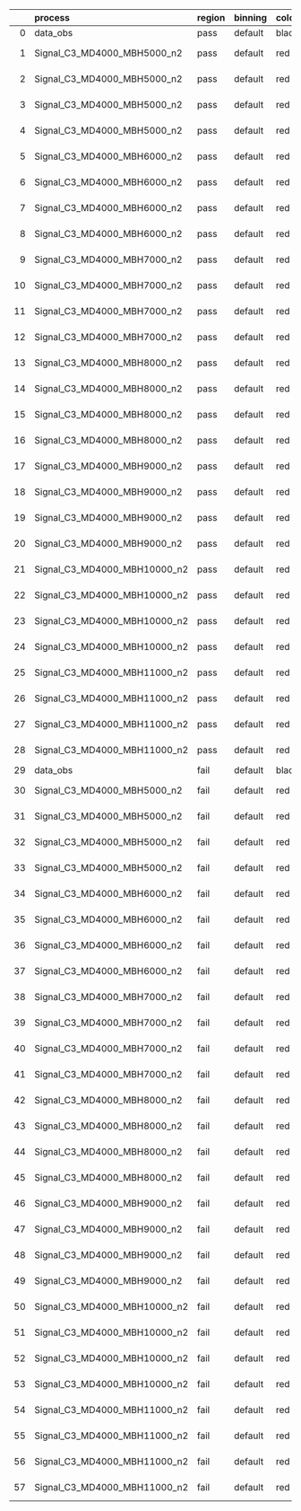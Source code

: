 |    | process                      | region   | binning   | color   | process_type   |   scale | variation   | source_filename                                                       | source_histname    | alias                        | title     |   combine_idx |     lnN |   shapes | syst_type   | direction   | variation_alias   |
|---:|:-----------------------------|:---------|:----------|:--------|:---------------|--------:|:------------|:----------------------------------------------------------------------|:-------------------|:-----------------------------|:----------|--------------:|--------:|---------:|:------------|:------------|:------------------|
|  0 | data_obs                     | pass     | default   | black   | DATA           |       1 | nominal     | ./histograms_for_2DAlphabet_v18//BH_Data.root                         | hpass              | Data                         | Data      |           nan | nan     |      nan | nan         | nan         | nan               |
|  1 | Signal_C3_MD4000_MBH5000_n2  | pass     | default   | red     | SIGNAL         |       1 | lumi        | ./histograms_for_2DAlphabet_v18//BH_Signal_C3_MD4000_MBH5000_n2.root  | hpass              | Signal_C3_MD4000_MBH5000_n2  | BH signal |           nan |   1.016 |      nan | lnN         | nan         | nan               |
|  2 | Signal_C3_MD4000_MBH5000_n2  | pass     | default   | red     | SIGNAL         |       1 | SVM         | ./histograms_for_2DAlphabet_v18//BH_Signal_C3_MD4000_MBH5000_n2.root  | hpass_SVMsyst_up   | Signal_C3_MD4000_MBH5000_n2  | BH signal |           nan | nan     |        1 | shapes      | Up          | SVMsyst           |
|  3 | Signal_C3_MD4000_MBH5000_n2  | pass     | default   | red     | SIGNAL         |       1 | SVM         | ./histograms_for_2DAlphabet_v18//BH_Signal_C3_MD4000_MBH5000_n2.root  | hpass_SVMsyst_down | Signal_C3_MD4000_MBH5000_n2  | BH signal |           nan | nan     |        1 | shapes      | Down        | SVMsyst           |
|  4 | Signal_C3_MD4000_MBH5000_n2  | pass     | default   | red     | SIGNAL         |       1 | nominal     | ./histograms_for_2DAlphabet_v18//BH_Signal_C3_MD4000_MBH5000_n2.root  | hpass              | Signal_C3_MD4000_MBH5000_n2  | BH signal |           nan | nan     |      nan | nan         | nan         | nan               |
|  5 | Signal_C3_MD4000_MBH6000_n2  | pass     | default   | red     | SIGNAL         |       1 | lumi        | ./histograms_for_2DAlphabet_v18//BH_Signal_C3_MD4000_MBH6000_n2.root  | hpass              | Signal_C3_MD4000_MBH6000_n2  | BH signal |           nan |   1.016 |      nan | lnN         | nan         | nan               |
|  6 | Signal_C3_MD4000_MBH6000_n2  | pass     | default   | red     | SIGNAL         |       1 | SVM         | ./histograms_for_2DAlphabet_v18//BH_Signal_C3_MD4000_MBH6000_n2.root  | hpass_SVMsyst_up   | Signal_C3_MD4000_MBH6000_n2  | BH signal |           nan | nan     |        1 | shapes      | Up          | SVMsyst           |
|  7 | Signal_C3_MD4000_MBH6000_n2  | pass     | default   | red     | SIGNAL         |       1 | SVM         | ./histograms_for_2DAlphabet_v18//BH_Signal_C3_MD4000_MBH6000_n2.root  | hpass_SVMsyst_down | Signal_C3_MD4000_MBH6000_n2  | BH signal |           nan | nan     |        1 | shapes      | Down        | SVMsyst           |
|  8 | Signal_C3_MD4000_MBH6000_n2  | pass     | default   | red     | SIGNAL         |       1 | nominal     | ./histograms_for_2DAlphabet_v18//BH_Signal_C3_MD4000_MBH6000_n2.root  | hpass              | Signal_C3_MD4000_MBH6000_n2  | BH signal |           nan | nan     |      nan | nan         | nan         | nan               |
|  9 | Signal_C3_MD4000_MBH7000_n2  | pass     | default   | red     | SIGNAL         |       1 | lumi        | ./histograms_for_2DAlphabet_v18//BH_Signal_C3_MD4000_MBH7000_n2.root  | hpass              | Signal_C3_MD4000_MBH7000_n2  | BH signal |           nan |   1.016 |      nan | lnN         | nan         | nan               |
| 10 | Signal_C3_MD4000_MBH7000_n2  | pass     | default   | red     | SIGNAL         |       1 | SVM         | ./histograms_for_2DAlphabet_v18//BH_Signal_C3_MD4000_MBH7000_n2.root  | hpass_SVMsyst_up   | Signal_C3_MD4000_MBH7000_n2  | BH signal |           nan | nan     |        1 | shapes      | Up          | SVMsyst           |
| 11 | Signal_C3_MD4000_MBH7000_n2  | pass     | default   | red     | SIGNAL         |       1 | SVM         | ./histograms_for_2DAlphabet_v18//BH_Signal_C3_MD4000_MBH7000_n2.root  | hpass_SVMsyst_down | Signal_C3_MD4000_MBH7000_n2  | BH signal |           nan | nan     |        1 | shapes      | Down        | SVMsyst           |
| 12 | Signal_C3_MD4000_MBH7000_n2  | pass     | default   | red     | SIGNAL         |       1 | nominal     | ./histograms_for_2DAlphabet_v18//BH_Signal_C3_MD4000_MBH7000_n2.root  | hpass              | Signal_C3_MD4000_MBH7000_n2  | BH signal |           nan | nan     |      nan | nan         | nan         | nan               |
| 13 | Signal_C3_MD4000_MBH8000_n2  | pass     | default   | red     | SIGNAL         |       1 | lumi        | ./histograms_for_2DAlphabet_v18//BH_Signal_C3_MD4000_MBH8000_n2.root  | hpass              | Signal_C3_MD4000_MBH8000_n2  | BH signal |           nan |   1.016 |      nan | lnN         | nan         | nan               |
| 14 | Signal_C3_MD4000_MBH8000_n2  | pass     | default   | red     | SIGNAL         |       1 | SVM         | ./histograms_for_2DAlphabet_v18//BH_Signal_C3_MD4000_MBH8000_n2.root  | hpass_SVMsyst_up   | Signal_C3_MD4000_MBH8000_n2  | BH signal |           nan | nan     |        1 | shapes      | Up          | SVMsyst           |
| 15 | Signal_C3_MD4000_MBH8000_n2  | pass     | default   | red     | SIGNAL         |       1 | SVM         | ./histograms_for_2DAlphabet_v18//BH_Signal_C3_MD4000_MBH8000_n2.root  | hpass_SVMsyst_down | Signal_C3_MD4000_MBH8000_n2  | BH signal |           nan | nan     |        1 | shapes      | Down        | SVMsyst           |
| 16 | Signal_C3_MD4000_MBH8000_n2  | pass     | default   | red     | SIGNAL         |       1 | nominal     | ./histograms_for_2DAlphabet_v18//BH_Signal_C3_MD4000_MBH8000_n2.root  | hpass              | Signal_C3_MD4000_MBH8000_n2  | BH signal |           nan | nan     |      nan | nan         | nan         | nan               |
| 17 | Signal_C3_MD4000_MBH9000_n2  | pass     | default   | red     | SIGNAL         |       1 | lumi        | ./histograms_for_2DAlphabet_v18//BH_Signal_C3_MD4000_MBH9000_n2.root  | hpass              | Signal_C3_MD4000_MBH9000_n2  | BH signal |           nan |   1.016 |      nan | lnN         | nan         | nan               |
| 18 | Signal_C3_MD4000_MBH9000_n2  | pass     | default   | red     | SIGNAL         |       1 | SVM         | ./histograms_for_2DAlphabet_v18//BH_Signal_C3_MD4000_MBH9000_n2.root  | hpass_SVMsyst_up   | Signal_C3_MD4000_MBH9000_n2  | BH signal |           nan | nan     |        1 | shapes      | Up          | SVMsyst           |
| 19 | Signal_C3_MD4000_MBH9000_n2  | pass     | default   | red     | SIGNAL         |       1 | SVM         | ./histograms_for_2DAlphabet_v18//BH_Signal_C3_MD4000_MBH9000_n2.root  | hpass_SVMsyst_down | Signal_C3_MD4000_MBH9000_n2  | BH signal |           nan | nan     |        1 | shapes      | Down        | SVMsyst           |
| 20 | Signal_C3_MD4000_MBH9000_n2  | pass     | default   | red     | SIGNAL         |       1 | nominal     | ./histograms_for_2DAlphabet_v18//BH_Signal_C3_MD4000_MBH9000_n2.root  | hpass              | Signal_C3_MD4000_MBH9000_n2  | BH signal |           nan | nan     |      nan | nan         | nan         | nan               |
| 21 | Signal_C3_MD4000_MBH10000_n2 | pass     | default   | red     | SIGNAL         |       1 | lumi        | ./histograms_for_2DAlphabet_v18//BH_Signal_C3_MD4000_MBH10000_n2.root | hpass              | Signal_C3_MD4000_MBH10000_n2 | BH signal |           nan |   1.016 |      nan | lnN         | nan         | nan               |
| 22 | Signal_C3_MD4000_MBH10000_n2 | pass     | default   | red     | SIGNAL         |       1 | SVM         | ./histograms_for_2DAlphabet_v18//BH_Signal_C3_MD4000_MBH10000_n2.root | hpass_SVMsyst_up   | Signal_C3_MD4000_MBH10000_n2 | BH signal |           nan | nan     |        1 | shapes      | Up          | SVMsyst           |
| 23 | Signal_C3_MD4000_MBH10000_n2 | pass     | default   | red     | SIGNAL         |       1 | SVM         | ./histograms_for_2DAlphabet_v18//BH_Signal_C3_MD4000_MBH10000_n2.root | hpass_SVMsyst_down | Signal_C3_MD4000_MBH10000_n2 | BH signal |           nan | nan     |        1 | shapes      | Down        | SVMsyst           |
| 24 | Signal_C3_MD4000_MBH10000_n2 | pass     | default   | red     | SIGNAL         |       1 | nominal     | ./histograms_for_2DAlphabet_v18//BH_Signal_C3_MD4000_MBH10000_n2.root | hpass              | Signal_C3_MD4000_MBH10000_n2 | BH signal |           nan | nan     |      nan | nan         | nan         | nan               |
| 25 | Signal_C3_MD4000_MBH11000_n2 | pass     | default   | red     | SIGNAL         |       1 | lumi        | ./histograms_for_2DAlphabet_v18//BH_Signal_C3_MD4000_MBH11000_n2.root | hpass              | Signal_C3_MD4000_MBH11000_n2 | BH signal |           nan |   1.016 |      nan | lnN         | nan         | nan               |
| 26 | Signal_C3_MD4000_MBH11000_n2 | pass     | default   | red     | SIGNAL         |       1 | SVM         | ./histograms_for_2DAlphabet_v18//BH_Signal_C3_MD4000_MBH11000_n2.root | hpass_SVMsyst_up   | Signal_C3_MD4000_MBH11000_n2 | BH signal |           nan | nan     |        1 | shapes      | Up          | SVMsyst           |
| 27 | Signal_C3_MD4000_MBH11000_n2 | pass     | default   | red     | SIGNAL         |       1 | SVM         | ./histograms_for_2DAlphabet_v18//BH_Signal_C3_MD4000_MBH11000_n2.root | hpass_SVMsyst_down | Signal_C3_MD4000_MBH11000_n2 | BH signal |           nan | nan     |        1 | shapes      | Down        | SVMsyst           |
| 28 | Signal_C3_MD4000_MBH11000_n2 | pass     | default   | red     | SIGNAL         |       1 | nominal     | ./histograms_for_2DAlphabet_v18//BH_Signal_C3_MD4000_MBH11000_n2.root | hpass              | Signal_C3_MD4000_MBH11000_n2 | BH signal |           nan | nan     |      nan | nan         | nan         | nan               |
| 29 | data_obs                     | fail     | default   | black   | DATA           |       1 | nominal     | ./histograms_for_2DAlphabet_v18//BH_Data.root                         | hfail              | Data                         | Data      |           nan | nan     |      nan | nan         | nan         | nan               |
| 30 | Signal_C3_MD4000_MBH5000_n2  | fail     | default   | red     | SIGNAL         |       1 | lumi        | ./histograms_for_2DAlphabet_v18//BH_Signal_C3_MD4000_MBH5000_n2.root  | hfail              | Signal_C3_MD4000_MBH5000_n2  | BH signal |           nan |   1.016 |      nan | lnN         | nan         | nan               |
| 31 | Signal_C3_MD4000_MBH5000_n2  | fail     | default   | red     | SIGNAL         |       1 | SVM         | ./histograms_for_2DAlphabet_v18//BH_Signal_C3_MD4000_MBH5000_n2.root  | hfail_SVMsyst_up   | Signal_C3_MD4000_MBH5000_n2  | BH signal |           nan | nan     |        1 | shapes      | Up          | SVMsyst           |
| 32 | Signal_C3_MD4000_MBH5000_n2  | fail     | default   | red     | SIGNAL         |       1 | SVM         | ./histograms_for_2DAlphabet_v18//BH_Signal_C3_MD4000_MBH5000_n2.root  | hfail_SVMsyst_down | Signal_C3_MD4000_MBH5000_n2  | BH signal |           nan | nan     |        1 | shapes      | Down        | SVMsyst           |
| 33 | Signal_C3_MD4000_MBH5000_n2  | fail     | default   | red     | SIGNAL         |       1 | nominal     | ./histograms_for_2DAlphabet_v18//BH_Signal_C3_MD4000_MBH5000_n2.root  | hfail              | Signal_C3_MD4000_MBH5000_n2  | BH signal |           nan | nan     |      nan | nan         | nan         | nan               |
| 34 | Signal_C3_MD4000_MBH6000_n2  | fail     | default   | red     | SIGNAL         |       1 | lumi        | ./histograms_for_2DAlphabet_v18//BH_Signal_C3_MD4000_MBH6000_n2.root  | hfail              | Signal_C3_MD4000_MBH6000_n2  | BH signal |           nan |   1.016 |      nan | lnN         | nan         | nan               |
| 35 | Signal_C3_MD4000_MBH6000_n2  | fail     | default   | red     | SIGNAL         |       1 | SVM         | ./histograms_for_2DAlphabet_v18//BH_Signal_C3_MD4000_MBH6000_n2.root  | hfail_SVMsyst_up   | Signal_C3_MD4000_MBH6000_n2  | BH signal |           nan | nan     |        1 | shapes      | Up          | SVMsyst           |
| 36 | Signal_C3_MD4000_MBH6000_n2  | fail     | default   | red     | SIGNAL         |       1 | SVM         | ./histograms_for_2DAlphabet_v18//BH_Signal_C3_MD4000_MBH6000_n2.root  | hfail_SVMsyst_down | Signal_C3_MD4000_MBH6000_n2  | BH signal |           nan | nan     |        1 | shapes      | Down        | SVMsyst           |
| 37 | Signal_C3_MD4000_MBH6000_n2  | fail     | default   | red     | SIGNAL         |       1 | nominal     | ./histograms_for_2DAlphabet_v18//BH_Signal_C3_MD4000_MBH6000_n2.root  | hfail              | Signal_C3_MD4000_MBH6000_n2  | BH signal |           nan | nan     |      nan | nan         | nan         | nan               |
| 38 | Signal_C3_MD4000_MBH7000_n2  | fail     | default   | red     | SIGNAL         |       1 | lumi        | ./histograms_for_2DAlphabet_v18//BH_Signal_C3_MD4000_MBH7000_n2.root  | hfail              | Signal_C3_MD4000_MBH7000_n2  | BH signal |           nan |   1.016 |      nan | lnN         | nan         | nan               |
| 39 | Signal_C3_MD4000_MBH7000_n2  | fail     | default   | red     | SIGNAL         |       1 | SVM         | ./histograms_for_2DAlphabet_v18//BH_Signal_C3_MD4000_MBH7000_n2.root  | hfail_SVMsyst_up   | Signal_C3_MD4000_MBH7000_n2  | BH signal |           nan | nan     |        1 | shapes      | Up          | SVMsyst           |
| 40 | Signal_C3_MD4000_MBH7000_n2  | fail     | default   | red     | SIGNAL         |       1 | SVM         | ./histograms_for_2DAlphabet_v18//BH_Signal_C3_MD4000_MBH7000_n2.root  | hfail_SVMsyst_down | Signal_C3_MD4000_MBH7000_n2  | BH signal |           nan | nan     |        1 | shapes      | Down        | SVMsyst           |
| 41 | Signal_C3_MD4000_MBH7000_n2  | fail     | default   | red     | SIGNAL         |       1 | nominal     | ./histograms_for_2DAlphabet_v18//BH_Signal_C3_MD4000_MBH7000_n2.root  | hfail              | Signal_C3_MD4000_MBH7000_n2  | BH signal |           nan | nan     |      nan | nan         | nan         | nan               |
| 42 | Signal_C3_MD4000_MBH8000_n2  | fail     | default   | red     | SIGNAL         |       1 | lumi        | ./histograms_for_2DAlphabet_v18//BH_Signal_C3_MD4000_MBH8000_n2.root  | hfail              | Signal_C3_MD4000_MBH8000_n2  | BH signal |           nan |   1.016 |      nan | lnN         | nan         | nan               |
| 43 | Signal_C3_MD4000_MBH8000_n2  | fail     | default   | red     | SIGNAL         |       1 | SVM         | ./histograms_for_2DAlphabet_v18//BH_Signal_C3_MD4000_MBH8000_n2.root  | hfail_SVMsyst_up   | Signal_C3_MD4000_MBH8000_n2  | BH signal |           nan | nan     |        1 | shapes      | Up          | SVMsyst           |
| 44 | Signal_C3_MD4000_MBH8000_n2  | fail     | default   | red     | SIGNAL         |       1 | SVM         | ./histograms_for_2DAlphabet_v18//BH_Signal_C3_MD4000_MBH8000_n2.root  | hfail_SVMsyst_down | Signal_C3_MD4000_MBH8000_n2  | BH signal |           nan | nan     |        1 | shapes      | Down        | SVMsyst           |
| 45 | Signal_C3_MD4000_MBH8000_n2  | fail     | default   | red     | SIGNAL         |       1 | nominal     | ./histograms_for_2DAlphabet_v18//BH_Signal_C3_MD4000_MBH8000_n2.root  | hfail              | Signal_C3_MD4000_MBH8000_n2  | BH signal |           nan | nan     |      nan | nan         | nan         | nan               |
| 46 | Signal_C3_MD4000_MBH9000_n2  | fail     | default   | red     | SIGNAL         |       1 | lumi        | ./histograms_for_2DAlphabet_v18//BH_Signal_C3_MD4000_MBH9000_n2.root  | hfail              | Signal_C3_MD4000_MBH9000_n2  | BH signal |           nan |   1.016 |      nan | lnN         | nan         | nan               |
| 47 | Signal_C3_MD4000_MBH9000_n2  | fail     | default   | red     | SIGNAL         |       1 | SVM         | ./histograms_for_2DAlphabet_v18//BH_Signal_C3_MD4000_MBH9000_n2.root  | hfail_SVMsyst_up   | Signal_C3_MD4000_MBH9000_n2  | BH signal |           nan | nan     |        1 | shapes      | Up          | SVMsyst           |
| 48 | Signal_C3_MD4000_MBH9000_n2  | fail     | default   | red     | SIGNAL         |       1 | SVM         | ./histograms_for_2DAlphabet_v18//BH_Signal_C3_MD4000_MBH9000_n2.root  | hfail_SVMsyst_down | Signal_C3_MD4000_MBH9000_n2  | BH signal |           nan | nan     |        1 | shapes      | Down        | SVMsyst           |
| 49 | Signal_C3_MD4000_MBH9000_n2  | fail     | default   | red     | SIGNAL         |       1 | nominal     | ./histograms_for_2DAlphabet_v18//BH_Signal_C3_MD4000_MBH9000_n2.root  | hfail              | Signal_C3_MD4000_MBH9000_n2  | BH signal |           nan | nan     |      nan | nan         | nan         | nan               |
| 50 | Signal_C3_MD4000_MBH10000_n2 | fail     | default   | red     | SIGNAL         |       1 | lumi        | ./histograms_for_2DAlphabet_v18//BH_Signal_C3_MD4000_MBH10000_n2.root | hfail              | Signal_C3_MD4000_MBH10000_n2 | BH signal |           nan |   1.016 |      nan | lnN         | nan         | nan               |
| 51 | Signal_C3_MD4000_MBH10000_n2 | fail     | default   | red     | SIGNAL         |       1 | SVM         | ./histograms_for_2DAlphabet_v18//BH_Signal_C3_MD4000_MBH10000_n2.root | hfail_SVMsyst_up   | Signal_C3_MD4000_MBH10000_n2 | BH signal |           nan | nan     |        1 | shapes      | Up          | SVMsyst           |
| 52 | Signal_C3_MD4000_MBH10000_n2 | fail     | default   | red     | SIGNAL         |       1 | SVM         | ./histograms_for_2DAlphabet_v18//BH_Signal_C3_MD4000_MBH10000_n2.root | hfail_SVMsyst_down | Signal_C3_MD4000_MBH10000_n2 | BH signal |           nan | nan     |        1 | shapes      | Down        | SVMsyst           |
| 53 | Signal_C3_MD4000_MBH10000_n2 | fail     | default   | red     | SIGNAL         |       1 | nominal     | ./histograms_for_2DAlphabet_v18//BH_Signal_C3_MD4000_MBH10000_n2.root | hfail              | Signal_C3_MD4000_MBH10000_n2 | BH signal |           nan | nan     |      nan | nan         | nan         | nan               |
| 54 | Signal_C3_MD4000_MBH11000_n2 | fail     | default   | red     | SIGNAL         |       1 | lumi        | ./histograms_for_2DAlphabet_v18//BH_Signal_C3_MD4000_MBH11000_n2.root | hfail              | Signal_C3_MD4000_MBH11000_n2 | BH signal |           nan |   1.016 |      nan | lnN         | nan         | nan               |
| 55 | Signal_C3_MD4000_MBH11000_n2 | fail     | default   | red     | SIGNAL         |       1 | SVM         | ./histograms_for_2DAlphabet_v18//BH_Signal_C3_MD4000_MBH11000_n2.root | hfail_SVMsyst_up   | Signal_C3_MD4000_MBH11000_n2 | BH signal |           nan | nan     |        1 | shapes      | Up          | SVMsyst           |
| 56 | Signal_C3_MD4000_MBH11000_n2 | fail     | default   | red     | SIGNAL         |       1 | SVM         | ./histograms_for_2DAlphabet_v18//BH_Signal_C3_MD4000_MBH11000_n2.root | hfail_SVMsyst_down | Signal_C3_MD4000_MBH11000_n2 | BH signal |           nan | nan     |        1 | shapes      | Down        | SVMsyst           |
| 57 | Signal_C3_MD4000_MBH11000_n2 | fail     | default   | red     | SIGNAL         |       1 | nominal     | ./histograms_for_2DAlphabet_v18//BH_Signal_C3_MD4000_MBH11000_n2.root | hfail              | Signal_C3_MD4000_MBH11000_n2 | BH signal |           nan | nan     |      nan | nan         | nan         | nan               |